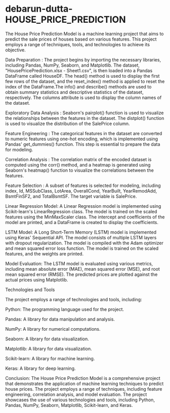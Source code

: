 # debarun-dutta-HOUSE_PRICE_PREDICTION


The House Price Prediction Model is a machine learning project that aims to predict the sale prices of houses based on various features. This project employs a range of techniques, tools, and technologies to achieve its objective.

Data Preparation :  The project begins by importing the necessary libraries, including Pandas, NumPy, Seaborn, and Matplotlib. The dataset, "HousePricePrediction.xlsx - Sheet1.csv", is then loaded into a Pandas DataFrame called HouseDF. The head() method is used to display the first few rows of the dataset, and the reset_index() method is applied to reset the index of the DataFrame.The info() and describe() methods are used to obtain summary statistics and descriptive statistics of the dataset, respectively. The columns attribute is used to display the column names of the dataset.

Exploratory Data Analysis : Seaborn's pairplot() function is used to visualize the relationships between the features in the dataset. The distplot() function is used to visualize the distribution of the SalePrice column.

Feature Engineering : The categorical features in the dataset are converted to numeric features using one-hot encoding, which is implemented using Pandas' get_dummies() function. This step is essential to prepare the data for modeling.

Correlation Analysis : The correlation matrix of the encoded dataset is computed using the corr() method, and a heatmap is generated using Seaborn's heatmap() function to visualize the correlations between the features.

Feature Selection : A subset of features is selected for modeling, including index, Id, MSSubClass, LotArea, OverallCond, YearBuilt, YearRemodAdd, BsmtFinSF2, and TotalBsmtSF. The target variable is SalePrice.

Linear Regression Model: A Linear Regression model is implemented using Scikit-learn's LinearRegression class. The model is trained on the scaled features using the MinMaxScaler class. The intercept and coefficients of the model are printed, and a DataFrame is created to display the coefficients.

LSTM Model: A Long Short-Term Memory (LSTM) model is implemented using Keras' Sequential API. The model consists of multiple LSTM layers with dropout regularization. The model is compiled with the Adam optimizer and mean squared error loss function. The model is trained on the scaled features, and the weights are printed.

Model Evaluation: The LSTM model is evaluated using various metrics, including mean absolute error (MAE), mean squared error (MSE), and root mean squared error (RMSE). The predicted prices are plotted against the actual prices using Matplotlib.


Technologies and Tools

The project employs a range of technologies and tools, including:

Python: The programming language used for the project.

Pandas: A library for data manipulation and analysis.

NumPy: A library for numerical computations.

Seaborn: A library for data visualization.

Matplotlib: A library for data visualization.

Scikit-learn: A library for machine learning.

Keras: A library for deep learning.


Conclusion: The House Price Prediction Model is a comprehensive project that demonstrates the application of machine learning techniques to predict house prices. The project employs a range of techniques, including feature engineering, correlation analysis, and model evaluation. The project showcases the use of various technologies and tools, including Python, Pandas, NumPy, Seaborn, Matplotlib, Scikit-learn, and Keras.
